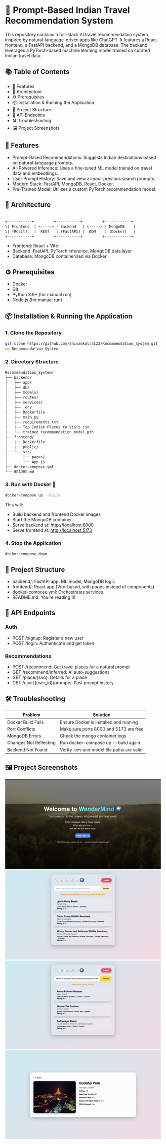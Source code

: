 # 🧳 Prompt-Based Indian Travel Recommendation System

This repository contains a full-stack AI travel recommendation system inspired by natural-language-driven apps like ChatGPT. It features a React frontend, a FastAPI backend, and a MongoDB database. The backend leverages a PyTorch-based machine learning model trained on curated Indian travel data.

## 📚 Table of Contents

- 🚀 Features
- 🧱 Architecture
- ⚙️ Prerequisites
- 📦 Installation & Running the Application
- 📁 Project Structure
- 🔌 API Endpoints
- 🛠️ Troubleshooting
- 🖼️ Project Screenshots

## 🚀 Features

- Prompt-Based Recommendations: Suggests Indian destinations based on natural-language prompts.
- AI-Powered Inference: Uses a fine-tuned ML model trained on travel data and embeddings.
- User Prompt History: Save and view all your previous search prompts.
- Modern Stack: FastAPI, MongoDB, React, Docker.
- Pre-Trained Model: Utilizes a custom PyTorch recommendation model.

## 🧱 Architecture

```

+-----------+         +-----------+         +------------+
\| Frontend  | <-----> | Backend   | <-----> | MongoDB    |
\| (React)   |  REST   | (FastAPI) |  ODM    | (Docker)   |
+-----------+         +-----------+         +------------+

````

- Frontend: React + Vite  
- Backend: FastAPI, PyTorch inference, MongoDB data layer  
- Database: MongoDB containerized via Docker

## ⚙️ Prerequisites

- Docker  
- Git  
- Python 3.9+ (for manual run)  
- Node.js (for manual run)

## 📦 Installation & Running the Application

### 1. Clone the Repository

```bash
git clone https://github.com/shivamkalra123/Recommendation_System.git
cd Recommendation_System
````

### 2. Directory Structure

```
Recommendation_System/
├── backend/
│   ├── app/
│   ├── db/
│   ├── models/
│   ├── routes/
│   ├── services/
│   ├── .env
│   ├── Dockerfile
│   ├── main.py
│   ├── requirements.txt
│   ├── Top Indian Places to Visit.csv
│   └── trained_recommendation_model.pth
├── frontend/
│   ├── Dockerfile
│   ├── public/
│   └── src/
│       ├── pages/
│       └── App.js
├── docker-compose.yml
└── README.md
```

### 3. Run with Docker 🐳

```bash
docker-compose up --build
```

This will:

* Build backend and frontend Docker images
* Start the MongoDB container
* Serve backend at: [http://localhost:8000](http://localhost:8000)
* Serve frontend at: [http://localhost:5173](http://localhost:5173)

### 4. Stop the Application

```bash
docker-compose down
```

## 📁 Project Structure

* backend/: FastAPI app, ML model, MongoDB logic
* frontend/: React app (Vite-based, with pages instead of components)
* docker-compose.yml: Orchestrates services
* README.md: You’re reading it!

## 🔌 API Endpoints

### Auth

* POST /signup: Register a new user
* POST /login: Authenticate and get token

### Recommendations

* POST /recommend: Get travel places for a natural prompt
* GET /recommend/inferred: AI auto-suggestions
* GET /place/{sno}: Details for a place
* GET /user/{user\_id}/prompts: Past prompt history

## 🛠️ Troubleshooting

| Problem                | Solution                                   |
| ---------------------- | ------------------------------------------ |
| Docker Build Fails     | Ensure Docker is installed and running     |
| Port Conflicts         | Make sure ports 8000 and 5173 are free     |
| MongoDB Errors         | Check the mongo container logs             |
| Changes Not Reflecting | Run docker-compose up --build again        |
| Backend Not Found      | Verify .env and model file paths are valid |

## 🖼️ Project Screenshots

![Landing Page](Screenshots/LandingPage.png)
![Recommendation](Screenshots/Recommendation.png)
![Travel Recommendation as per Prompt](Screenshots/TravelPlaces.png)
![Places Detail](Screenshots/PlacesInfo.png)

